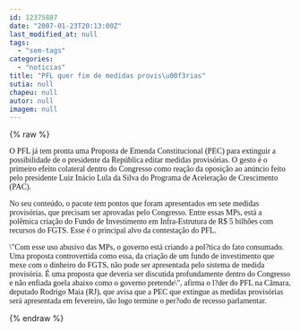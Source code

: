 ```yaml
---
id: 12375887
date: "2007-01-23T20:13:00Z"
last_modified_at: null
tags:
  - "sem-tags"
categories:
  - "noticias"
title: "PFL quer fim de medidas provis\u00f3rias"
sutia: null
chapeu: null
autor: null
imagem: null
---
```

{% raw %}
<p><FONT face=Verdana>O PFL já tem pronta uma Proposta de Emenda Constitucional (PEC) para extinguir a possibilidade de o presidente da República editar medidas provisórias. O gesto é o primeiro efeito colateral dentro do Congresso como reação da oposição ao anúncio feito pelo presidente Luiz Inácio Lula da Silva do Programa de Aceleração de Crescimento (PAC). </FONT></p>
<p><P><FONT face=Verdana>No seu conteúdo, o pacote tem pontos que foram apresentados em sete medidas provisórias, que precisam ser aprovadas pelo Congresso. Entre essas MPs, está a polêmica criação do Fundo de Investimento em Infra-Estrutura de R$ 5 bilhões com recursos do FGTS. Esse é o principal alvo da contestação do PFL. </FONT></p>
<p><P><FONT face=Verdana>\"Com esse uso abusivo das MPs, o governo está criando a pol?tica do fato consumado. Uma proposta controvertida como essa, da criação de um fundo de investimento que mexe com o dinheiro do FGTS, não pode ser apresentada pelo sistema de medida provisória. É uma proposta que deveria ser discutida profundamente dentro do Congresso e não enfiada goela abaixo como o governo pretende\", afirma o l?der do PFL na Câmara, deputado Rodrigo Maia (RJ), que avisa que a PEC que extingue as medidas provisórias será apresentada em fevereiro, tão logo termine o per?odo de recesso parlamentar.</FONT></P> </p>
{% endraw %}